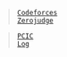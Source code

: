 > [`Codeforces`](./cf)  
> [`Zerojudge`](./zj)  

> [`PCIC`]  
> [`Log`](./log)  


[`Codeforces`]: /OJ_ans/cf
[`Zerojudge`]: /OJ_ans/zj
[`PCIC`]: /OJ_ans/PCIC